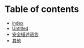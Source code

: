 # Table of contents

* [index](README.md)
* [Untitled](untitled.md)
* [安全描述语言](an-quan-miao-shu-yu-yan.md)
* [其他](qi-ta.md)

